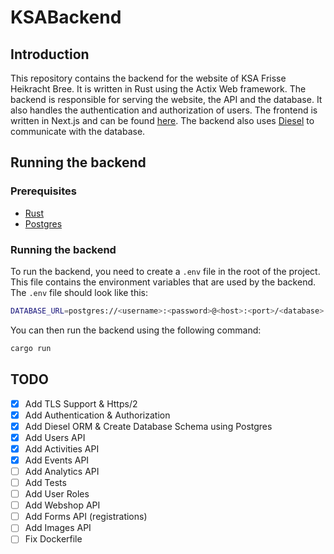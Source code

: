 # KSABackend

## Introduction

This repository contains the backend for the website of KSA Frisse Heikracht Bree. It is written in Rust using the
Actix Web framework. The backend is responsible for serving the website, the API and the database. It also
handles the authentication and authorization of users. The frontend is written in Next.js and can be found [here][1].
The backend also uses [Diesel][2] to communicate with the database.

[1]: https://github.com/MatzHilven/KSASite
[2]: http://diesel.rs/

## Running the backend

### Prerequisites

- [Rust][3]
- [Postgres][4]

[3]: https://www.rust-lang.org/tools/install
[4]: https://www.postgresql.org/download/

### Running the backend

To run the backend, you need to create a `.env` file in the root of the project. This file contains the
environment variables that are used by the backend. The `.env` file should look like this:

```bash
DATABASE_URL=postgres://<username>:<password>@<host>:<port>/<database>
```

You can then run the backend using the following command:

```bash
cargo run
```

## TODO

- [x] Add TLS Support & Https/2
- [x] Add Authentication & Authorization
- [x] Add Diesel ORM & Create Database Schema using Postgres
- [x] Add Users API
- [x] Add Activities API
- [x] Add Events API
- [ ] Add Analytics API
- [ ] Add Tests
- [ ] Add User Roles
- [ ] Add Webshop API
- [ ] Add Forms API (registrations)
- [ ] Add Images API
- [ ] Fix Dockerfile
